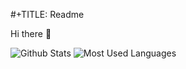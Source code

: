 #+TITLE: Readme

Hi there 👋

![Github Stats](https://github-readme-stats.vercel.app/api?username=yuchen-li&show_icons=true&theme=dark&count_private=true)
![Most Used Languages](https://github-readme-stats.vercel.app/api/top-langs/?username=yuchen-li&theme=dark&layout=compact)
